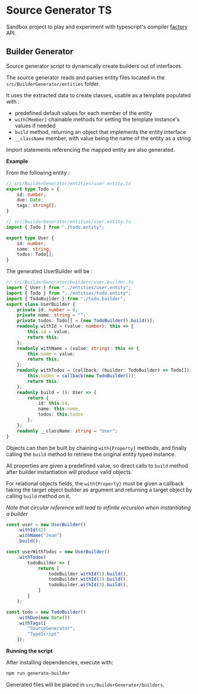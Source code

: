 # Source Generator TS

Sandbox project to play and experiment with typescript's  compiler [factory](https://github.com/microsoft/TypeScript/tree/main/src/compiler/factory) API.

## Builder Generator

Source generator script to dynamically create builders out of interfaces.

The source generator reads and parses entity files located in the `src/BuilderGenerator/entities` folder.

It uses the extracted data to create classes, usable as a template populated with :
- predefined default values for each member of the entity
- `with[Member]` chainable methods for setting the template instance's values if needed
- `build` method, returning an object that implements the entity interface
- `__className` member, with value being the name of the entity as a string

Import statements referencing the mapped entity are also generated.

**Example**

From the following entity :

```typescript
// src/BuilderGenerator/entities/user.entity.ts
export type Todo = {
    id: number;
    due: Date;
    tags: string[];
}

// src/BuilderGenerator/entities/user.entity.ts
import { Todo } from "./todo.entity";

export type User {
    id: number;
    name: string;
    todos: Todo[];
}
```
The generated UserBuilder will be :

```typescript
// src/BuilderGenerator/builders/user.builder.ts
import { User } from "../entities/user.entity";
import { Todo } from "../entities/todo.entity";
import { TodoBuilder } from "./todo.builder";
export class UserBuilder {
    private id: number = 0;
    private name: string = "";
    private todos: Todo[] = [new TodoBuilder().build()];
    readonly withId = (value: number): this => {
        this.id = value;
        return this;
    };
    readonly withName = (value: string): this => {
        this.name = value;
        return this;
    };
    readonly withTodos = (callback: (builder: TodoBuilder) => Todo[]): this => {
        this.todos = callback(new TodoBuilder());
        return this;
    };
    readonly build = (): User => {
        return {
            id: this.id,
            name: this.name,
            todos: this.todos
        };
    };
    readonly __className: string = "User";
}
```

Objects can then be built by chaining `with{Property}` methods, and finally calling the `build` method to retrieve the original entity typed instance.

All properties are given a predefined value, so direct calls to `build` method after builder instantiation will produce valid objects.

For relational objects fields, the `with{Property}` must be given a callback taking the target object builder as argument and returning a target object by calling `build` method on it.

*Note that circular reference will lead to infinite recursion when instantiating a builder*

```typescript
const user = new UserBuilder()
    .withId(42)
    .withName("Jean")
    .build();

const userWithTodos = new UserBuilder()
    .withTodos(
        todoBuilder => {
            return [
                todoBuilder.withId(1).build(),
                todoBuilder.withId(2).build(),
                todoBuilder.withId(3).build(),
            ]
        }
    );

const todo = new TodoBuilder()
    .withDue(new Date())
    .withTags([
        "SourceGenerator",
        "TypeScript"
    ]);
```
**Running the script**

After installing dependencies, execute with:

```bash
npm run generate-builder
```

Generated files will be placed in `src/BuilderGenerator/builders`.
